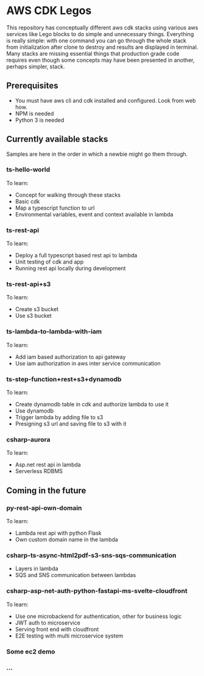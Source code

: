 # AWS CDK Legos

This repository has conceptually different aws cdk stacks using various aws services like Lego blocks to do simple and unnecessary things. Everything is really simple: with one command you can go through the whole stack from initialization after clone to destroy and results are displayed in terminal. Many stacks are missing essential things that production grade code requires even though some concepts may have been presented in another, perhaps simpler, stack.

## Prerequisites

* You must have aws cli and cdk installed and configured. Look from web how. 
* NPM is needed
* Python 3 is needed

## Currently available stacks

Samples are here in the order in which a newbie might go them through.

### ts-hello-world

To learn:
* Concept for walking through these stacks
* Basic cdk
* Map a typescript function to url
* Environmental variables, event and context available in lambda

### ts-rest-api

To learn: 
* Deploy a full typescript based rest api to lambda
* Unit testing of cdk and app
* Running rest api locally during development

### ts-rest-api+s3

To learn:
* Create s3 bucket
* Use s3 bucket

### ts-lambda-to-lambda-with-iam

To learn:
* Add iam based authorization to api gateway
* Use iam authorization in aws inter service communication

### ts-step-function+rest+s3+dynamodb

To learn:
* Create dynamodb table in cdk and authorize lambda to use it
* Use dynamodb
* Trigger lambda by adding file to s3
* Presigning s3 url and saving file to s3 with it

### csharp-aurora

To learn:
* Asp.net rest api in lambda
* Serverless RDBMS

## Coming in the future

### py-rest-api-own-domain

To learn:
* Lambda rest api with python Flask
* Own custom domain name in the lambda

### csharp-ts-async-html2pdf-s3-sns-sqs-communication

* Layers in lambda
* SQS and SNS communication between lambdas

### csharp-asp-net-auth-python-fastapi-ms-svelte-cloudfront

To learn:
* Use one microbackend for authentication, other for business logic
* JWT auth to microservice
* Serving front end with cloudfront
* E2E testing with multi microservice system

### Some ec2 demo

### ...
